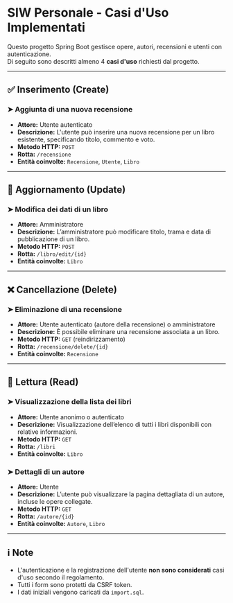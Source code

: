
# SIW Personale - Casi d'Uso Implementati

Questo progetto Spring Boot gestisce opere, autori, recensioni e utenti con autenticazione.  
Di seguito sono descritti almeno 4 **casi d'uso** richiesti dal progetto.

---

## ✅ Inserimento (Create)
### ➤ Aggiunta di una nuova recensione
- **Attore:** Utente autenticato
- **Descrizione:** L'utente può inserire una nuova recensione per un libro esistente, specificando titolo, commento e voto.
- **Metodo HTTP:** `POST`
- **Rotta:** `/recensione`
- **Entità coinvolte:** `Recensione`, `Utente`, `Libro`

---

## 🔄 Aggiornamento (Update)
### ➤ Modifica dei dati di un libro
- **Attore:** Amministratore
- **Descrizione:** L’amministratore può modificare titolo, trama e data di pubblicazione di un libro.
- **Metodo HTTP:** `POST`
- **Rotta:** `/libro/edit/{id}`
- **Entità coinvolte:** `Libro`

---

## ❌ Cancellazione (Delete)
### ➤ Eliminazione di una recensione
- **Attore:** Utente autenticato (autore della recensione) o amministratore
- **Descrizione:** È possibile eliminare una recensione associata a un libro.
- **Metodo HTTP:** `GET` (reindirizzamento)
- **Rotta:** `/recensione/delete/{id}`
- **Entità coinvolte:** `Recensione`

---

## 📖 Lettura (Read)
### ➤ Visualizzazione della lista dei libri
- **Attore:** Utente anonimo o autenticato
- **Descrizione:** Visualizzazione dell’elenco di tutti i libri disponibili con relative informazioni.
- **Metodo HTTP:** `GET`
- **Rotta:** `/libri`
- **Entità coinvolte:** `Libro`

### ➤ Dettagli di un autore
- **Attore:** Utente
- **Descrizione:** L’utente può visualizzare la pagina dettagliata di un autore, incluse le opere collegate.
- **Metodo HTTP:** `GET`
- **Rotta:** `/autore/{id}`
- **Entità coinvolte:** `Autore`, `Libro`

---

## ℹ️ Note
- L'autenticazione e la registrazione dell'utente **non sono considerati** casi d'uso secondo il regolamento.
- Tutti i form sono protetti da CSRF token.
- I dati iniziali vengono caricati da `import.sql`.
